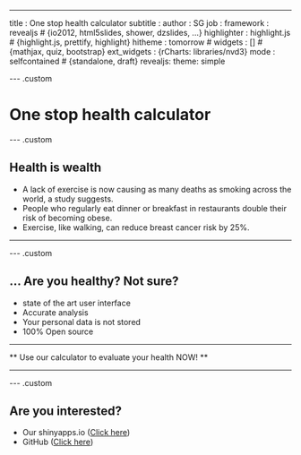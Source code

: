 ---
title       : One stop health calculator
subtitle    : 
author      : SG
job         : 
framework   : revealjs        # {io2012, html5slides, shower, dzslides, ...}
highlighter : highlight.js  # {highlight.js, prettify, highlight}
hitheme     : tomorrow      # 
widgets     : []           # {mathjax, quiz, bootstrap}
ext_widgets : {rCharts: libraries/nvd3}
mode        : selfcontained # {standalone, draft}
revealjs:
  theme: simple

--- .custom

# One stop health calculator


--- .custom

## Health is wealth

 - A lack of exercise is now causing as many deaths as smoking across the world, a study suggests.
 - People who regularly eat dinner or breakfast in restaurants double their risk of becoming obese.
 - Exercise, like walking, can reduce breast cancer risk by 25%.


- - -

--- .custom

## ... Are you healthy? Not sure? 

 - state of the art user interface
 - Accurate analysis
 - Your personal data is not stored
 - 100% Open source 
 
 
- - - 
** Use our calculator to evaluate your health NOW!  **
- - -


--- .custom

## Are you interested?

- Our shinyapps.io ([Click here](http://bit.ly/1kLwP06))
- GitHub ([Click here](https://github.com/5hri/Coursera-DevDataProd))







